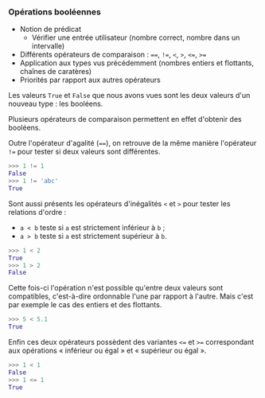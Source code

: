 ### Opérations booléennes

* Notion de prédicat
    * Vérifier une entrée utilisateur (nombre correct, nombre dans un intervalle)
* Différents opérateurs de comparaison : `==`, `!=`, `<`, `>`, `<=`, `>=`
* Application aux types vus précédemment (nombres entiers et flottants, chaînes de caratères)
* Priorités par rapport aux autres opérateurs

Les valeurs `True` et `False` que nous avons vues sont les deux valeurs d'un nouveau type : les booléens.

Plusieurs opérateurs de comparaison permettent en effet d'obtenir des booléens.

Outre l'opérateur d'agalité (`==`), on retrouve de la même manière l'opérateur `!=` pour tester si deux valeurs sont différentes.

```python
>>> 1 != 1
False
>>> 1 != 'abc'
True
```

Sont aussi présents les opérateurs d'inégalités `<` et `>` pour tester les relations d'ordre :

* `a < b` teste si `a` est strictement inférieur à `b` ;
* `a > b` teste si `a` est strictement supérieur à `b`.

```python
>>> 1 < 2
True
>>> 1 > 2
False
```

Cette fois-ci l'opération n'est possible qu'entre deux valeurs sont compatibles, c'est-à-dire ordonnable l'une par rapport à l'autre.
Mais c'est par exemple le cas des entiers et des flottants.

```python
>>> 5 < 5.1
True
```

Enfin ces deux opérateurs possèdent des variantes `<=` et `>=` correspondant aux opérations « inférieur ou égal » et « supérieur ou égal ».

```python
>>> 1 < 1
False
>>> 1 <= 1
True
```
